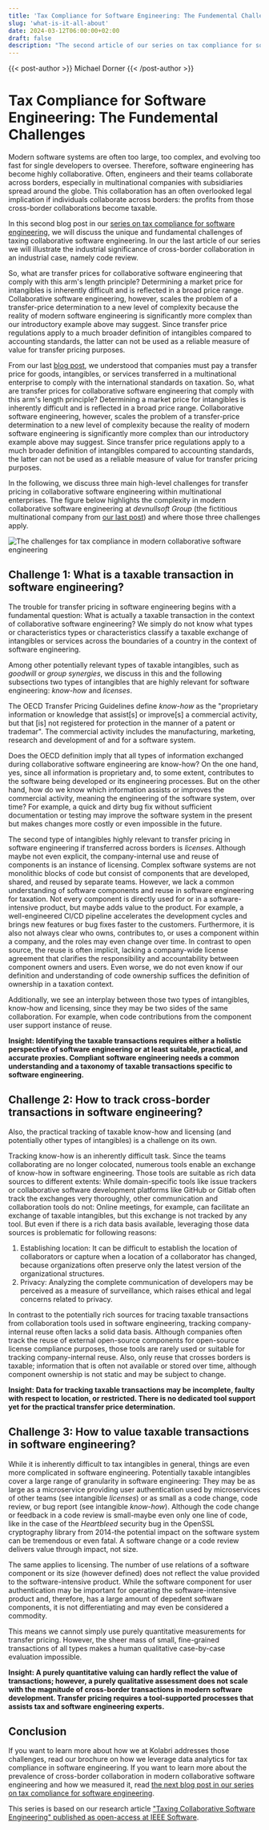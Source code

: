 ```yaml
---
title: 'Tax Compliance for Software Engineering: The Fundemental Challenges'
slug: 'what-is-it-all-about'
date: 2024-03-12T06:00:00+02:00
draft: false
description: "The second article of our series on tax compliance for software engineering reveals the fundemantal challenges unique to software engineering."
---
```

{{< post-author >}}
Michael Dorner
{{< /post-author >}}

# Tax Compliance for Software Engineering: The Fundemental Challenges

Modern software systems are often too large, too complex, and evolving too fast for single developers to oversee. Therefore, software engineering has become highly collaborative. Often, engineers and their teams collaborate across borders, especially in multinational companies with subsidiaries spread around the globe. This collaboration has an often overlooked legal implication if individuals collaborate across borders: the profits from those cross-border collaborations become taxable.

In this second blog post in our [series on tax compliance for software engineering](/content/blog/2024-what-is-it-all-about/_index.md), we will discuss the unique and fundamental challenges of taxing collaborative software engineering. In our the last article of our series we will illustrate the industrial significance of cross-border collaboration in an industrial case, namely code review.

So, what are transfer prices for collaborative software engineering that comply with this arm's length principle? Determining a market price for intangibles is inherently difficult and is reflected in a broad price range. Collaborative software engineering, however, scales the problem of a transfer-price determination to a new level of complexity because the reality of modern software engineering is significantly more complex than our introductory example above may suggest. Since transfer price regulations apply to a much broader definition of intangibles compared to accounting standards, the latter can not be used as a reliable measure of value for transfer pricing purposes.

From our last [blog post](/content/blog/2024-what-is-it-all-about/_index.md), we understood that companies must pay a transfer price for goods, intangibles, or services transferred in a multinational enterprise to comply with the international standards on taxation. So, what are transfer prices for collaborative software engineering that comply with this arm's length principle? Determining a market price for intangibles is inherently difficult and is reflected in a broad price range. Collaborative software engineering, however, scales the problem of a transfer-price determination to a new level of complexity because the reality of modern software engineering is significantly more complex than our introductory example above may suggest. Since transfer price regulations apply to a much broader definition of intangibles compared to accounting standards, the latter can not be used as a reliable measure of value for transfer pricing purposes.

In the following, we discuss three main high-level challenges for transfer pricing in collaborative software engineering within multinational enterprises. The figure below highlights the complexity in modern collaborative software engineering at *devnullsoft Group* (the fictitious multinational company from [our last post](/content/blog/2024-what-is-it-all-about/_index.md)) and where those three challenges apply.

![The challenges for tax compliance in modern collaborative software engineering](challenges.png)

## Challenge 1: What is a taxable transaction in software engineering?

The trouble for transfer pricing in software engineering begins with a fundamental question: What is actually a taxable transaction in the context of collaborative software engineering? We simply do not know what types or characteristics types or characteristics classify a taxable exchange of intangibles or services across the boundaries of a country in the context of software engineering.

Among other potentially relevant types of taxable intangibles, such as *goodwill* or *group synergies*, we discuss in this and the following subsections two types of intangibles that are highly relevant for software engineering: *know-how* and *licenses*.

The OECD Transfer Pricing Guidelines define *know-how* as the "proprietary information or knowledge that assist[s] or improve[s] a commercial activity, but that [is] not registered for protection in the manner of a patent or trademar". The commercial activity includes the manufacturing, marketing, research and development of and for a software system.

Does the OECD definition imply that all types of information exchanged during collaborative software engineering are know-how? On the one hand, yes, since all information is proprietary and, to some extent, contributes to the software being developed or its engineering processes. But on the other hand, how do we know which information assists or improves the commercial activity, meaning the engineering of the software system, over time? For example, a quick and dirty bug fix without sufficient documentation or testing may improve the software system in the present but makes changes more costly or even impossible in the future.

The second type of intangibles highly relevant to transfer pricing in software engineering if transferred across borders is *licenses*. Although maybe not even explicit, the company-internal use and reuse of components is an instance of licensing. Complex software systems are not monolithic blocks of code but consist of components that are developed, shared, and reused by separate teams. However, we lack a common understanding of software components and reuse in software engineering for taxation. Not every component is directly used for or in a software-intensive product, but maybe adds value to the product. For example, a well-engineered CI/CD pipeline accelerates the development cycles and brings new features or bug fixes faster to the customers. Furthermore, it is also not always clear who owns, contributes to, or uses a component within a company, and the roles may even change over time. In contrast to open source, the reuse is often implicit, lacking a company-wide license agreement that clarifies the responsibility and accountability between component owners and users. Even worse, we do not even know if our definition and understanding of code ownership suffices the definition of ownership in a taxation context.

Additionally, we see an interplay between those two types of intangibles, know-how and licensing, since they may be two sides of the same collaboration. For example, when code contributions from the component user support instance of reuse.

**Insight: Identifying the taxable transactions requires either a holistic perspective of software engineering or at least suitable, practical, and accurate proxies. Compliant software engineering needs a common understanding and a taxonomy of taxable transactions specific to software engineering.**

## Challenge 2: How to track cross-border transactions in software engineering?

Also, the practical tracking of taxable know-how and licensing (and potentially other types of intangibles) is a challenge on its own.

Tracking know-how is an inherently difficult task. Since the teams collaborating are no longer colocated, numerous tools enable an exchange of know-how in software engineering. Those tools are suitable as rich data sources to different extents: While domain-specific tools like issue trackers or collaborative software development platforms like GitHub or Gitlab often track the exchanges very thoroughly, other communication and collaboration tools do not: Online meetings, for example, can facilitate an exchange of taxable intangibles, but this exchange is not tracked by any tool. But even if there is a rich data basis available, leveraging those data sources is problematic for following reasons:

1. Establishing location: It can be difficult to establish the location of collaborators or capture when a location of a collaborator has changed, because organizations often preserve only the latest version of the organizational structures.
2. Privacy: Analyzing the complete communication of developers may be perceived as a measure of surveillance, which raises ethical and legal concerns related to privacy.

In contrast to the potentially rich sources for tracing taxable transactions from collaboration tools used in software engineering, tracking company-internal reuse often lacks a solid data basis. Although companies often track the reuse of external open-source components for open-source license compliance purposes, those tools are rarely used or suitable for tracking company-internal reuse. Also, only reuse that crosses borders is taxable; information that is often not available or stored over time, although component ownership is not static and may be subject to change.

**Insight: Data for tracking taxable transactions may be incomplete, faulty with respect to location, or restricted. There is no dedicated tool support yet for the practical transfer price determination.**

## Challenge 3: How to value taxable transactions in software engineering?

While it is inherently difficult to tax intangibles in general, things are even more complicated in software engineering. Potentially taxable intangibles cover a large range of granularity in software engineering: They may be as large as a microservice providing user authentication used by microservices of other teams (see intangible *licenses*) or as small as a code change, code review, or bug report (see intangible *know-how*). Although the code change or feedback in a code review is small-maybe even only one line of code, like in the case of the *Heartbleed* security bug in the OpenSSL cryptography library from 2014-the potential impact on the software system can be tremendous or even fatal. A software change or a code review delivers value through impact, not size.

The same applies to licensing. The number of use relations of a software component or its size (however defined) does not reflect the value provided to the software-intensive product. While the software component for user authentication may be important for operating the software-intensive product and, therefore, has a large amount of depedent software components, it is not differentiating and may even be considered a commodity.

This means we cannot simply use purely quantitative measurements for transfer pricing. However, the sheer mass of small, fine-grained transactions of all types makes a human qualitative case-by-case evaluation impossible.

**Insight: A purely quantitative valuing can hardly reflect the value of transactions; however, a purely qualitative assessment does not scale with the magnitude of cross-border transactions in modern software development. Transfer pricing requires a tool-supported processes that assists tax and software engineering experts.**

## Conclusion

If you want to learn more about how we at Kolabri addresses those challenges, read our brochure on how we leverage data analytics for tax compliance in software engineering. If you want to learn more about the prevalence of cross-border collaboration in modern collaborative software engineering and how we measured it, read [the next blog post in our series on tax compliance for software engineering]().

This series is based on our research article ["Taxing Collaborative Software Engineering" published as open-access at IEEE Software](https://doi.ieeecomputersociety.org/10.1109/MS.2023.3346646). 
